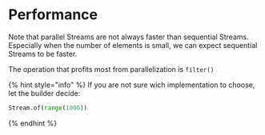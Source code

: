 # Performance

Note that parallel Streams are not always faster than sequential Streams. Especially when the number of elements is small, we can expect sequential Streams to be faster.

The operation that profits most from parallelization is `filter()`

{% hint style="info" %}
If you are not sure wich implementation to choose, let the builder decide:

```python
Stream.of(range(1000))
```
{% endhint %}
